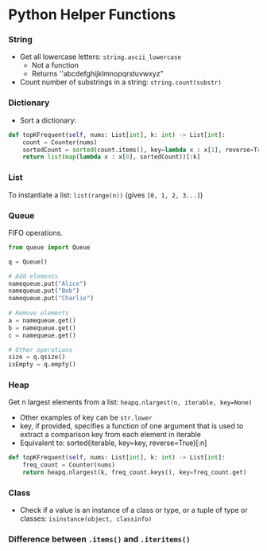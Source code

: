 # Python Helper Functions

### String

* Get all lowercase letters: `string.ascii_lowercase`
  * Not a function
  * Returns ''abcdefghijklmnopqrstuvwxyz"
* Count number of substrings in a string: `string.count(substr)`

### Dictionary

* Sort a dictionary:

```py
def topKFrequent(self, nums: List[int], k: int) -> List[int]:
    count = Counter(nums)
    sortedCount = sorted(count.items(), key=lambda x : x[1], reverse=True)
    return list(map(lambda x : x[0], sortedCount))[:k]
```

### List

To instantiate a list: `list(range(n))` (gives `[0, 1, 2, 3...]`)

### Queue

FIFO operations.

```py
from queue import Queue

q = Queue()

# Add elements
namequeue.put("Alice")
namequeue.put("Bob")
namequeue.put("Charlie")
 
# Remove elements
a = namequeue.get()
b = namequeue.get()
c = namequeue.get()

# Other operations
size = q.qsize()
isEmpty = q.empty()
```

### Heap

Get n largest elements from a list: `heapq.nlargest(n, iterable, key=None)`

* Other examples of key can be `str.lower`
* key, if provided, specifies a function of one argument that is used to extract a comparison key from each element in iterable
* Equivalent to: sorted(iterable, key=key, reverse=True)\[:n]

```py
def topKFrequent(self, nums: List[int], k: int) -> List[int]:
    freq_count = Counter(nums)
    return heapq.nlargest(k, freq_count.keys(), key=freq_count.get)
```

### Class

* Check if a value is an instance of a class or type, or a tuple of type or classes: `isinstance(object, classinfo)`

### Difference between `.items()` and `.iteritems()`
